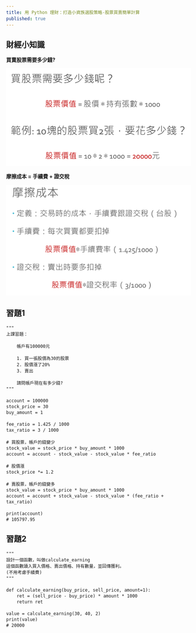 ```yaml
---
title: 用 Python 理財：打造小資族選股策略-股票買賣簡單計算
published: true
---
```


## 財經小知識

**買賣股票需要多少錢?**

![](image/2020-11-16_13-29.png)

**摩擦成本 = 手續費 + 證交稅**

![](image/2020-11-16_13-30.png)

## 習題1

```python=
"""
上課習題：

    帳戶有100000元
    
    1. 買一張股價為30的股票
    2. 股價漲了20%
    3. 賣出
    
    請問帳戶現在有多少錢?
"""

account = 100000
stock_price = 30
buy_amount = 1

fee_ratio = 1.425 / 1000
tax_ratio = 3 / 1000

# 買股票，帳戶的錢變少
stock_value = stock_price * buy_amount * 1000
account = account - stock_value - stock_value * fee_ratio

# 股價漲
stock_price *= 1.2

# 賣股票，帳戶的錢變多
stock_value = stock_price * buy_amount * 1000
account = account + stock_value - stock_value * (fee_ratio + tax_ratio)

print(account)
# 105797.95
```

## 習題2

```python=
"""
設計一個函數，叫做calculate_earning
這個函數讀入買入價格、賣出價格、持有數量，並回傳獲利。
(不用考慮手續費)
"""

def calculate_earning(buy_price, sell_price, amount=1):
    ret = (sell_price - buy_price) * amount * 1000
    return ret

value = calculate_earning(30, 40, 2)
print(value)
# 20000
```
